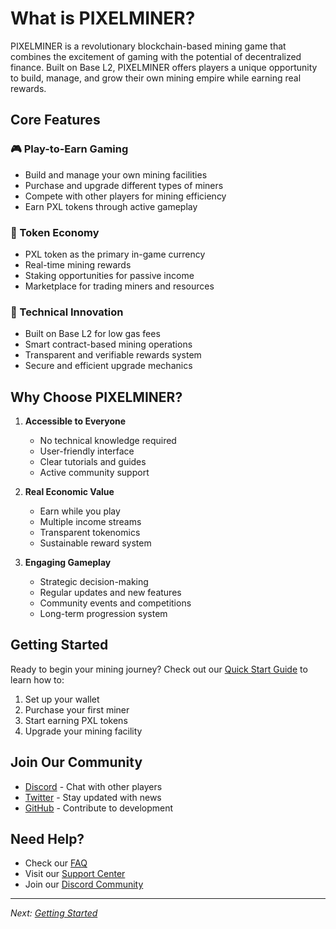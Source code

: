 # What is PIXELMINER?

PIXELMINER is a revolutionary blockchain-based mining game that combines the excitement of gaming with the potential of decentralized finance. Built on Base L2, PIXELMINER offers players a unique opportunity to build, manage, and grow their own mining empire while earning real rewards.

## Core Features

### 🎮 Play-to-Earn Gaming
- Build and manage your own mining facilities
- Purchase and upgrade different types of miners
- Compete with other players for mining efficiency
- Earn PXL tokens through active gameplay

### 💎 Token Economy
- PXL token as the primary in-game currency
- Real-time mining rewards
- Staking opportunities for passive income
- Marketplace for trading miners and resources

### 🔧 Technical Innovation
- Built on Base L2 for low gas fees
- Smart contract-based mining operations
- Transparent and verifiable rewards system
- Secure and efficient upgrade mechanics

## Why Choose PIXELMINER?

1. **Accessible to Everyone**
   - No technical knowledge required
   - User-friendly interface
   - Clear tutorials and guides
   - Active community support

2. **Real Economic Value**
   - Earn while you play
   - Multiple income streams
   - Transparent tokenomics
   - Sustainable reward system

3. **Engaging Gameplay**
   - Strategic decision-making
   - Regular updates and new features
   - Community events and competitions
   - Long-term progression system

## Getting Started

Ready to begin your mining journey? Check out our [Quick Start Guide](quick-start.md) to learn how to:
1. Set up your wallet
2. Purchase your first miner
3. Start earning PXL tokens
4. Upgrade your mining facility

## Join Our Community

- [Discord](https://discord.gg/pixelminer) - Chat with other players
- [Twitter](https://twitter.com/pixelminer) - Stay updated with news
- [GitHub](https://github.com/posgame3/web3miner) - Contribute to development

## Need Help?

- Check our [FAQ](../community/faq.md)
- Visit our [Support Center](../support/contact.md)
- Join our [Discord Community](../community/discord.md)

---

*Next: [Getting Started](getting-started.md)* 